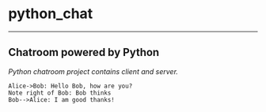 # python_chat
---
## Chatroom powered by Python


*Python chatroom project contains client and server.*


```sequence
Alice->Bob: Hello Bob, how are you?
Note right of Bob: Bob thinks
Bob-->Alice: I am good thanks!
```
